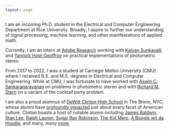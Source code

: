 ```yaml
---
layout: page
---
```


I am an incoming Ph.D. student in the Electrical and Computer 
Engineering Department at Rice University. Broadly, I aspire to 
further our understanding of signal processing, machine learning, and
other manifestations of applied math.

Currently, I am an intern at [Adobe Research][adobe] working with [Kalyan Sunkavalli][ks] and 
[Yannick Hold-Geoffroy][yhg] on practical implementations of photometric stereo.

From 2017 to 2022, I was a student at Carnegie Mellon University (CMU) where I 
received B.S. and M.S. degrees in Electrical and Computer Engineering. While at 
CMU, I was fortunate to have worked with [Aswin C. Sankaranarayanan][aswin] on problems in 
photometric stereo and with [Richard M. Stern][rich] on 
a variant of the cocktail party problem. 

I am also a proud alumnus of [DeWitt Clinton High School][dwc] in The Bronx, NYC, whose alumni have 
[profoundly impacted][copw] just about every facet of American culture. Clinton boasts a host of 
notable alumni including [James Baldwin][jb], [Stan Lee][sl], [Ralph Lauren][rl], [Sugar Ray Robinson][srr],
[The Kid Mero][mero], [A Boogie wit da Hoodie][abg], and many, many [more].

[aswin]:    https://users.ece.cmu.edu/~saswin/
[rich]:     https://users.ece.cmu.edu/~rms/
[ps]:       https://en.wikipedia.org/wiki/Photometric_stereo
[cpp]:      https://en.wikipedia.org/wiki/Cocktail_party_effect
[ks]:       http://www.kalyans.org/
[yhg]:      https://yannickhold.com/
[cmu]:      https://www.cmu.edu/
[ece]:      https://www.ece.cmu.edu/
[rice]:     https://eceweb.rice.edu/
[adobe]:    https://research.adobe.com/
[sp]:       https://en.wikipedia.org/wiki/Digital_signal_processing
[ml]:       https://en.wikipedia.org/wiki/Machine_learning
[dwc]:      https://en.wikipedia.org/wiki/DeWitt_Clinton_High_School
[dwc_alum]: https://en.wikipedia.org/wiki/DeWitt_Clinton_High_School#Notable_alumni
[jb]:       https://en.wikipedia.org/wiki/James_Baldwin
[sl]:       https://en.wikipedia.org/wiki/Stan_Lee
[rl]:       https://en.wikipedia.org/wiki/Ralph_Lauren
[abg]:      https://en.wikipedia.org/wiki/A_Boogie_wit_da_Hoodie
[mero]:     https://en.wikipedia.org/wiki/The_Kid_Mero
[srr]:      https://en.wikipedia.org/wiki/Sugar_Ray_Robinson
[copw]:     https://www.amazon.com/Castle-Parkway-Extraordinary-Influence-American/dp/188326930X
[more]:     https://en.wikipedia.org/wiki/DeWitt_Clinton_High_School#Notable_alumni

